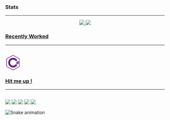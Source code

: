 ### Stats

<hr>
<div align="center" style="background-color: 151515">
  <a href="https://github.com/TufanOzdemir">
  <img height="200em" src="https://github-readme-stats.vercel.app/api?username=TufanOzdemir&show_icons=true&theme=dark&include_all_commits=true&count_private=true&hide_border=true"/>
  <img height="200em" src="https://github-readme-stats.vercel.app/api/top-langs/?username=TufanOzdemir&show_icons=true&layout=compact&langs_count=16&theme=dark&hide_border=true&hide=css,php,python"/>
</div>
  

  


### Recently Worked
  <hr>
<div style="display: inline_block"><br>
  <img align="center" alt="TufanOzdemir-Csharp" height="50" width="50" src="https://raw.githubusercontent.com/devicons/devicon/master/icons/csharp/csharp-line.svg">
</div>
  
### Hit me up !
  <hr>
<div style="display: inline_block"><br>
  <a href="https://stackoverflow.com/users/5228912/batuhan" target="_blank"><img src="https://img.shields.io/badge/-Stackoverflow-000000?style=for-the-badge&logo=stackoverflow&logoColor=orange" target="_blank"></a>
  <a href="https://www.linkedin.com/in/batuhan-yah%C5%9Fi-bb5819b1/" target="_blank"><img src="https://img.shields.io/badge/-LinkedIn-%230077B5?style=for-the-badge&logo=linkedin&logoColor=white" target="_blank"></a>
  <a href="https://discord.com/users/335109059260710912" target="_blank"><img src="https://img.shields.io/badge/Discord-7289DA?style=for-the-badge&logo=discord&logoColor=white" target="_blank"></a>
  <a href = "mailto:amonisal6@gmail.com"><img src="https://img.shields.io/badge/-Gmail-%23333?style=for-the-badge&logo=gmail&logoColor=white" target="_blank"></a>
  <a href="https://instagram.com/tufan_ozdemir_" target="_blank"><img src="https://img.shields.io/badge/-Instagram-%23E4405F?style=for-the-badge&logo=instagram&logoColor=white" target="_blank"></a>
</div>



  
  ![Snake animation](https://github.com/TufanOzdemir/TufanOzdemir/blob/output/github-contribution-grid-snake.svg)
  <!--
  <div style="display: inline_block"><br>
  <img src="https://img.shields.io/stackexchange/stackoverflow/r/5228912?color=yellow&logo=stackoverflow&style=for-the-badge" />
  <img src="https://img.shields.io/github/followers/TufanOzdemir?style=for-the-badge" />
  <img src="https://img.shields.io/discord/755521641001386054?label=Discord&logo=discord&logoColor=white&style=for-the-badge" />
</div>
-->
